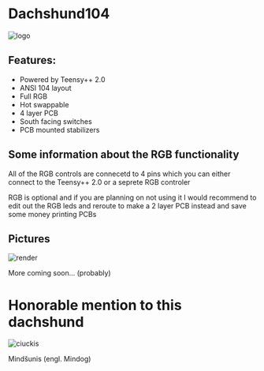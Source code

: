 # Dachshund104

![logo](https://github.com/TheMobas0/Dachshund104/assets/87865572/2002639a-7da3-4227-9ca3-5aff0e5c19bd)

## Features:
- Powered by Teensy++ 2.0
- ANSI 104 layout
- Full RGB
- Hot swappable
- 4 layer PCB
- South facing switches
- PCB mounted stabilizers

## Some information about the RGB functionality

All of the RGB controls are connecetd to 4 pins which you can either connect to the Teensy++ 2.0 or a seprete RGB controler

RGB is optional and if you are planning on not using it I would recommend to edit out the RGB leds and reroute to make a 2 layer PCB instead and save some money printing PCBs

## Pictures

![render](https://github.com/TheMobas0/Dachshund104/assets/87865572/c3ff0e07-9835-40d6-aa6c-effeca905e24)

More coming soon... (probably)

# Honorable mention to this dachshund

![ciuckis](https://github.com/TheMobas0/Dachshund104/assets/87865572/4acd7f98-1d93-4cf4-9550-566c3cfd85ca)

Mindšunis (engl. Mindog)
